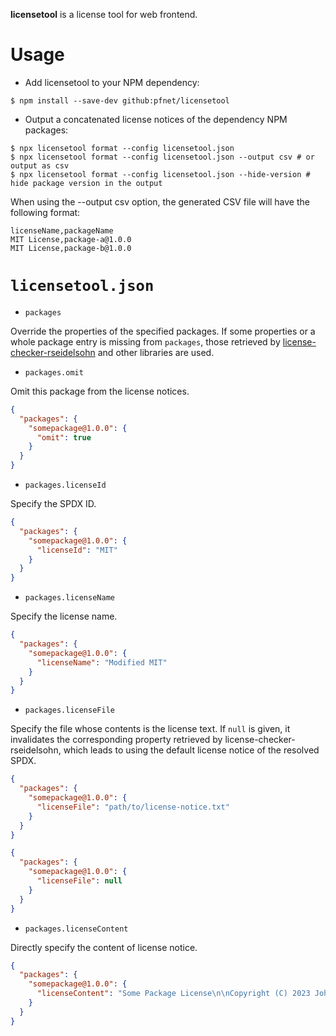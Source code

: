 **licensetool** is a license tool for web frontend.

# Usage

* Add licensetool to your NPM dependency:

```console
$ npm install --save-dev github:pfnet/licensetool
```

* Output a concatenated license notices of the dependency NPM packages:

```console
$ npx licensetool format --config licensetool.json
$ npx licensetool format --config licensetool.json --output csv # or output as csv
$ npx licensetool format --config licensetool.json --hide-version # hide package version in the output
```

When using the --output csv option, the generated CSV file will have the following format:

```csv
licenseName,packageName
MIT License,package-a@1.0.0
MIT License,package-b@1.0.0
```

# `licensetool.json`

* `packages`

Override the properties of the specified packages.
If some properties or a whole package entry is missing from `packages`, those retrieved by [license-checker-rseidelsohn](https://github.com/RSeidelsohn/license-checker-rseidelsohn) and other libraries are used.


* `packages.omit`

Omit this package from the license notices.

```json
{
  "packages": {
    "somepackage@1.0.0": {
      "omit": true
    }
  }
}
```

* `packages.licenseId`

Specify the SPDX ID.

```json
{
  "packages": {
    "somepackage@1.0.0": {
      "licenseId": "MIT"
    }
  }
}
```


* `packages.licenseName`

Specify the license name.

```json
{
  "packages": {
    "somepackage@1.0.0": {
      "licenseName": "Modified MIT"
    }
  }
}
```


* `packages.licenseFile`

Specify the file whose contents is the license text.
If `null` is given, it invalidates the corresponding property retrieved by license-checker-rseidelsohn, which leads to using the default license notice of the resolved SPDX.

```json
{
  "packages": {
    "somepackage@1.0.0": {
      "licenseFile": "path/to/license-notice.txt"
    }
  }
}
```

```json
{
  "packages": {
    "somepackage@1.0.0": {
      "licenseFile": null
    }
  }
}
```

* `packages.licenseContent`

Directly specify the content of license notice.

```json
{
  "packages": {
    "somepackage@1.0.0": {
      "licenseContent": "Some Package License\n\nCopyright (C) 2023 John Doe\n\nSome license notice sentences"
    }
  }
}
```
